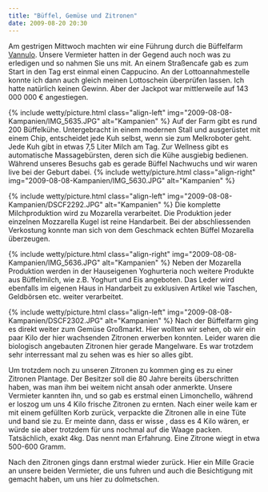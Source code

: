 ```yaml
---
title: "Büffel, Gemüse und Zitronen"
date: 2009-08-20 20:30
---
```

Am gestrigen Mittwoch machten wir eine Führung durch die Büffelfarm [Vannulo](http://www.vannulo.it/). Unsere Vermieter hatten in der Gegend auch noch was zu erledigen und so nahmen Sie uns mit. An einem Straßencafe gab es zum Start in den Tag erst einmal einen Cappucino. An der Lottoannahmestelle konnte ich dann auch gleich meinen Lottoschein überprüfen lassen. Ich hatte natürlich keinen Gewinn. Aber der Jackpot war mittlerweile auf 143 000 000 € angestiegen.

<!--more-->

{% include wetty/picture.html class="align-left" img="2009-08-08-Kampanien/IMG_5635.JPG" alt="Kampanien" %}
Auf der Farm gibt es rund 200 Büffelkühe. Untergebracht in einem modernen Stall und ausgerüstet mit einem Chip, entscheidet jede Kuh selbst, wenn sie zum Melkroboter geht. Jede Kuh gibt in etwas 7,5 Liter Milch am Tag. Zur Wellness gibt es automatische Massagebürsten, deren sich die Kühe ausgiebig bedienen. Während unseres Besuchs gab es gerade Büffel Nachwuchs und wir waren live bei der Geburt dabei.
{% include wetty/picture.html class="align-right" img="2009-08-08-Kampanien/IMG_5630.JPG" alt="Kampanien" %}

{% include wetty/picture.html class="align-left" img="2009-08-08-Kampanien/DSCF2292.JPG" alt="Kampanien" %}
Die komplette Milchproduktion wird zu Mozarella verarbeitet. Die Produktion jeder einzelnen Mozzarella Kugel ist reine Handarbeit. Bei der abschliessenden Verkostung konnte man sich von dem Geschmack echten Büffel Mozarella überzeugen.

{% include wetty/picture.html class="align-right" img="2009-08-08-Kampanien/IMG_5636.JPG" alt="Kampanien" %}
Neben der Mozarella Produktion werden in der Hauseigenen Yoghurteria noch weitere Produkte aus Büffelmilch, wie z.B. Yoghurt und Eis angeboten. Das Leder wird ebenfalls im eigenen Haus in Handarbeit zu exklusiven Artikel wie Taschen, Geldbörsen etc. weiter verarbeitet.

{% include wetty/picture.html class="align-left" img="2009-08-08-Kampanien/DSCF2302.JPG" alt="Kampanien" %}
Nach der Büffelfarm ging es direkt weiter zum Gemüse Großmarkt. Hier wollten wir sehen, ob wir ein paar Kilo der hier wachsenden Zitronen erwerben konnten. Leider waren die biologisch angebauten Zitronen hier gerade Mangelware. Es war trotzdem sehr interressant mal zu sehen was es hier so alles gibt.

Um trotzdem noch zu unseren Zitronen zu kommen ging es zu einer Zitronen Plantage. Der Besitzer soll die 80 Jahre bereits überschritten haben, was man ihm bei weitem nicht ansah oder anmerkte. Unsere Vermieter kannten ihn, und so gab es erstmal einen Limonchello, während er loszog um uns 4 Kilo frische Zitronen zu ernten. Nach einer weile kam er mit einem gefüllten Korb zurück, verpackte die Zitronen alle in eine Tüte und band sie zu. Er meinte dann, dass er wisse , dass es 4 Kilo wären, er würde sie aber trotzdem für uns nochmal auf die Waage packen. Tatsächlich, exakt 4kg. Das nennt man Erfahrung. Eine Zitrone wiegt in etwa 500-600 Gramm.

Nach den Zitronen gings dann erstmal wieder zurück. Hier ein Mille Gracie an unsere beiden Vermieter, die uns fuhren und auch die Besichtigung mit gemacht haben, um uns hier zu dolmetschen.